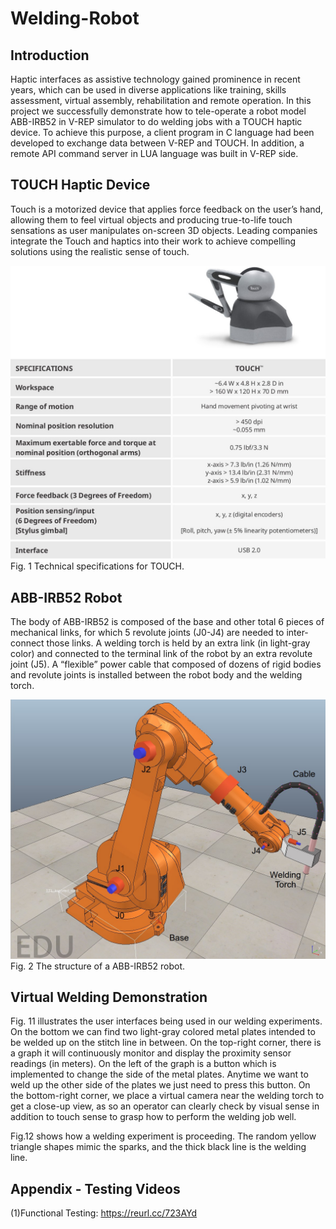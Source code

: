 # Welding-Robot

## Introduction
Haptic interfaces as assistive technology gained prominence in recent years, which can be used in diverse applications like training, skills assessment, virtual assembly, rehabilitation and remote operation. In this project we successfully demonstrate how to tele-operate a robot model ABB-IRB52 in V-REP simulator to do welding jobs with a TOUCH haptic device. To achieve this purpose, a client program in C language had been developed to exchange data between V-REP and TOUCH. In addition, a remote API command server in LUA language was built in V-REP side.

## TOUCH Haptic Device
Touch is a motorized device that applies force feedback on the user’s hand, allowing them to feel virtual objects and producing true-to-life touch sensations as user manipulates on-screen 3D objects. Leading companies integrate the Touch and haptics into their work to achieve compelling solutions using the realistic sense of touch.

![image](https://github.com/kuanyusu/Welding-Robot/blob/master/fig.1.jpg)
Fig. 1 Technical specifications for TOUCH.

## ABB-IRB52 Robot
The body of ABB-IRB52 is composed of the base and other total 6 pieces of mechanical links, for which 5 revolute joints (J0-J4) are needed to inter-connect those links. A welding torch is held by an extra link (in light-gray color) and connected to the terminal link of the robot by an extra revolute joint (J5). A “flexible” power cable that composed of dozens of rigid bodies and revolute joints is installed between the robot body and the welding torch. 

![image](https://github.com/kuanyusu/Welding-Robot/blob/master/fig.2.jpg)
Fig. 2 The structure of a ABB-IRB52 robot.

## Virtual Welding Demonstration
Fig. 11 illustrates the user interfaces being used in our welding experiments. On the bottom we can find two light-gray colored metal plates intended to be welded up on the stitch line in between. On the top-right corner, there is a graph it will continuously monitor and display the proximity sensor readings (in meters). On the left of the graph is a button which is implemented to change the side of the metal plates. Anytime we want to weld up the other side of the plates we just need to press this button. On the bottom-right corner, we place a virtual camera near the welding torch to get a close-up view, as so an operator can clearly check by visual sense in addition to touch sense to grasp how to perform the welding job well.

Fig.12 shows how a welding experiment is proceeding. The random yellow triangle shapes mimic the sparks, and the thick black line is the welding line.

## Appendix - Testing Videos
(1)Functional Testing: https://reurl.cc/723AYd
